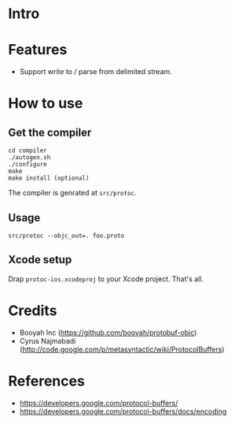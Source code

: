 # Intro

# Features

- Support write to / parse from delimited stream.

# How to use

## Get the compiler

    cd compiler
    ./autogen.sh
    ./configure
    make
    make install (optional)

The compiler is genrated at `src/protoc`.

## Usage

    src/protoc --objc_out=. foo.proto

## Xcode setup

Drap `protoc-ios.xcodeproj` to your Xcode project.
That's all.


# Credits

- Booyah Inc (https://github.com/booyah/protobuf-objc)
- Cyrus Najmabadi (http://code.google.com/p/metasyntactic/wiki/ProtocolBuffers)


# References

- https://developers.google.com/protocol-buffers/
- https://developers.google.com/protocol-buffers/docs/encoding

